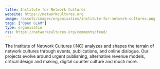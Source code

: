 ```yaml
---
title: Institute for Network Cultures
website: https://networkcultures.org
image: /assets/images/organisaties/institute-for-network-cultures.png
tags: ["Open GLAM"]
type: organisatie
rss: https://networkcultures.org/comments/feed/
---
```


The Institute of Network Cultures (INC) analyzes and shapes the terrain of network cultures through events, publications, and online dialogue. Our projects evolve around urgent publishing, alternative revenue models, critical design and making, digital counter culture and much more.
